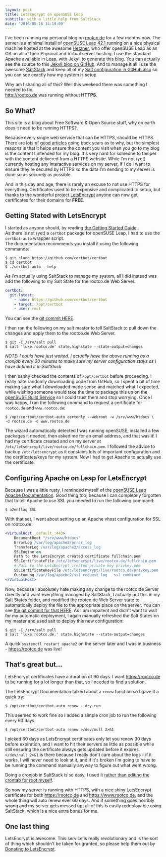 ```yaml
---
layout: post
title: LetsEncrypt on openSUSE Leap
subtitle: with a little help from SaltStack
date: '2016-05-16 14:19:00'
---
```

I've been running my personal blog on [rootco.de](http://rootco.de) for a few months now. The server is a minimal install of [openSUSE Leap 42.1](https://software.opensuse.org/421/en) running on a nice physical machine hosted at the awesome [Hetzner](https://www.hetzner.de/en/), who offer openSUSE Leap as an OS on all of their Physical and Virtual server hosting. I use the standard [Apache](https://httpd.apache.org/) available in Leap, with [Jekyll](https://jekyllrb.com/) to generate this blog. You can actually see the source to this [Jekyll blog on GitHub](https://github.com/sysrich/rootco.de-web). And to manage it all I use the awesome [SaltStack](https://saltstack.com/) and keep all of my [Salt configuration in GitHub also](https://github.com/sysrich/salt-states) so you can see exactly how my system is setup.

Why am I sharing all of this? Well this weekend there was something I needed to fix.  
http://rootco.de was running without **HTTPS**.

## So What?
This site is a blog about Free Software & Open Source stuff, why on earth does it need to be running HTTPS?.

Because every single web service that can be HTTPS, should be HTTPS. There are [lots](http://arstechnica.com/business/2011/03/https-is-more-secure-so-why-isnt-the-web-using-it/) [of](http://mashable.com/2011/05/31/https-web-security/#.djdB6AMOsq4) [good articles](https://developers.google.com/web/fundamentals/security/encrypt-in-transit/why-https?hl=en) going back years as to why, but the simplest reasons is that it helps ensure the content you visit when you go to my blog is the content **I** intended for my blog. It's very hard for someone to tamper with the content delivered from a HTTPS website. While I'm not (yet) currently hosting any interactive services on my server, if I do I want to ensure they're secured by HTTPS so the data I'm sending to my server is done so as securely as possible.

And in this day and age, there is rarely an excuse to not use HTTPS for everything. Certificates used to be expensive and complicated to setup, but thanks to the wonderful project [LetsEncrypt](https://letsencrypt.org) anyone can now get certificates for their domains for **FREE**.

## Getting Stated with LetsEncrypt
I started as anyone should, by reading [the Getting Started Guide](https://letsencrypt.org/getting-started/).  
As there is not (yet) a `certbot` package for openSUSE Leap, I had to use the `certbot-auto` wrapper script.  
The documentation recommends you install it using the following commands:

```shell
$ git clone https://github.com/certbot/certbot
$ cd certbot
$ ./certbot-auto --help
```

As I'm actually using SaltStack to manage my system, all I did instead was add the following to my Salt State for the rootco.de Web Server.

```YAML
certbot:
  git.latest:
    - name: https://github.com/certbot/certbot
    - target: /opt/certbot
    - user: root
```
You can see the [git commit HERE](https://github.com/sysrich/salt-states/commit/2b3b9ea2bf988d6210119ee6d40648174319f49e).

I then ran the following on my salt master to tell SaltStack to pull down the changes and apply them to the rootco.de Web Server.

```shell
$ git -C /srv/salt pull 
$ salt 'luke.rootco.de' state.highstate --state-output=changes
```

*NOTE: I could have just waited, I actually have the above running as a cronjob every 30 minutes to make sure my server configuration stays as I have defined it in SaltStack*

I then sanity checked the contents of `/opt/certbot` before proceeding. I really hate randomly downloading code from GitHub, so I spent a bit of time making sure what I downloaded made sense and matched what I expected, while wishing someone would take the time to package this up on the [openSUSE Build Service](https://build.opensuse.org) so I could trust them and stop worrying. Once I was happy, I ran the following command to request a certificate for `rootco.de` and `www.rootco.de`:

```shell
$ /opt/certbot/certbot-auto certonly --webroot -w /srv/www/htdocs \
-d rootco.de -d www.rootco.de
```
The wizard automatically detected I was running openSUSE, installed a few packages it needed, then asked me for an email address, and that was it! I had my certificate created and on my server at `/etc/letsencrypt/live/rootco.de/fullchain.pem`. I followed the advice to backup `/etc/letsencrypt` as it constains lots of important configuration and the certificates/keys for my system. Now I had to get Apache to actually use the certificate.

## Configuring Apache on Leap for LetsEncrypt

Because I was a little rusty, I reminded myself of the [openSUSE Leap Apache Documentation](https://doc.opensuse.org/documentation/leap/reference/html/book.opensuse.reference/cha.apache2.html#sec.apache2.ssl.configuration). Good thing too, because I can completely forgotten that to tell Apache to use SSL you needed to run the following command:

```shell
$ a2enflag SSL
```

With that set, I went about setting up an Apache vhost configuration for SSL on rootco.de:

```Apache
<VirtualHost _default_:443>
	DocumentRoot "/srv/www/htdocs"
	ErrorLog /var/log/apache2/error_log
	TransferLog /var/log/apache2/access_log
	SSLEngine on
	Path to the LetsEncrypt created certificate fullchain.pem
	SSLCertificateFile /etc/letsencrypt/live/rootco.de/fullchain.pem 
	# Path to the LetsEncrypt created private key privkey.pem
	SSLCertificateKeyFile /etc/letsencrypt/live/rootco.de/privkey.pem
	CustomLog /var/log/apache2/ssl_request_log   ssl_combined
</VirtualHost>
```

Now, because I absolutely hate making any change to the rootco.de Server directly and want everything managed by SaltStack, I actually put this in my Salt States folder, and modified the rootco.de Web Server state to automatically deploy the file to the appropriate place on the server. You can see [the git commit for that HERE](https://github.com/sysrich/salt-states/commit/ab3b8fcc6aeae57c02f2ad40cb423a0e6a65a579). As I am impaitent and didn't want to wait for my automatic deployment, I again manually refreshed the Salt States on my master and used salt to deploy this new configuration:

```shell
$ git -C /srv/salt pull 
$ salt 'luke.rootco.de.' state.highstate --state-output=changes
```

A quick `systemctl restart apache2` on the server later and I was in business - https://rootco.de was live!

## That's great but...
LetsEncrypt certificates have a duration of 90 days. I want https://rootco.de to be running for a lot longer than that, so I needed to find a solution.

The LetsEncrypt Documentation talked about a `renew` function so I gave it a quick try:

```shell
$ /opt/certbot/certbot-auto renew --dry-run
```

This seemed to work fine so I added a simple cron job to run the following every 60 days:

```shell
$ /opt/certbot/certbot-auto renew >/dev/null 2>&1
```

I picked 60 days as LetsEncrypt certificates only let you renew 30 days before expiration, and I want to hit their servers as little as possible while still ensuring the certificate always gets updated before it expires. `>/dev/null 2>&1` is there because I really don't care about the logs - if it works, I will never need to look at it, and if it's broken I'm going to have to be running the command manually anyway to figure out what went wrong.

Doing a cronjob in SaltStack is so easy, I used it [rather than editing the crontab for root myself](https://github.com/sysrich/salt-states/commit/eac0c5c9fe56281a922ca8a486c1b3ed30bb7a25).

So now my server is running with HTTPS, with a nice shiny LetsEncrypt certificate for both https://rootco.de and https://www.rootco.de, and the whole thing will auto renew ever 60 days. And if something goes horribly wrong and my server gets messed up, all of this is easily redeployable using SaltStack, which is a nice extra bonus for me.

## One last thing

LetsEncrypt is awesome. This service is really revolutionary and is the sort of thing which shouldn't be taken for granted, so please help them out by [Donating to LetsEncrypt](https://letsencrypt.org/donate).

